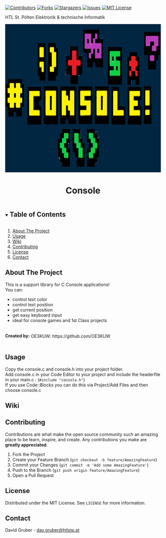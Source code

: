
[![Contributors][contributors-shield]][contributors-url]
[![Forks][forks-shield]][forks-url]
[![Stargazers][stars-shield]][stars-url]
[![Issues][issues-shield]][issues-url]
[![MIT License][license-shield]][license-url]


HTL St. Pölten   Elektronik & technische Informatik
<p align="center">
  <a href="https://github.com/github_username/repo_name">
    <img src="Graphics/Console.png" alt="Logo" width="1500" height="480">
  </a>
<br />
  
 <h1 align="center">Console</h1>
 
<!-- TABLE OF CONTENTS -->
<details open="open">
  <summary><h2 style="display: inline-block">Table of Contents</h2></summary>
  <ol>
    <li>
      <a href="#about-the-project">About The Project</a>
    <li><a href="#usage">Usage</a></li>
    <li><a href="#Wiki">Wiki</a></li>
    <li><a href="#contributing">Contributing</a></li>
    <li><a href="#license">License</a></li>
    <li><a href="#contact">Contact</a></li>
  </ol>
</details>



<!-- ABOUT THE PROJECT -->
## About The Project

This is a support library for C Console applications! 
<br /> You can:
* control text color
* control text position
* get current position
* get easy keyboard input
* ideal for console games and 1st Class projects

<h4 style="display: inline-block">Created by:</h4>
OE3KUW: https://github.com/OE3KUW



## Usage

Copy the console.c and console.h into your project folder. <br />Add console.c in your Code Editor to your project and include the headerfile in your main.c : (`#include "console.h"`)
<br />
If you use Code::Blocks you can do this via Project/Add Files and then choose console.c

## Wiki

<!-- CONTRIBUTING -->
## Contributing

Contributions are what make the open source community such an amazing place to be learn, inspire, and create. Any contributions you make are **greatly appreciated**.

1. Fork the Project
2. Create your Feature Branch (`git checkout -b feature/AmazingFeature`)
3. Commit your Changes (`git commit -m 'Add some AmazingFeature'`)
4. Push to the Branch (`git push origin feature/AmazingFeature`)
5. Open a Pull Request

<!-- LICENSE -->
## License

Distributed under the MIT License. See `LICENSE` for more information.



<!-- CONTACT -->
## Contact

David Gruber - dav.gruber@htlstp.at









<!-- MARKDOWN LINKS & IMAGES -->
<!-- https://www.markdownguide.org/basic-syntax/#reference-style-links -->
[contributors-shield]: https://img.shields.io/github/contributors/codingmiracle/Console.svg?style=for-the-badge
[contributors-url]: https://github.com/codingmiracle/Console/graphs/contributors
[forks-shield]: https://img.shields.io/github/forks/codingmiracle/Console.svg?style=for-the-badge
[forks-url]: https://github.com/codingmiracle/Console/network/members
[stars-shield]: https://img.shields.io/github/stars/codingmiracle/Console.svg?style=for-the-badge
[stars-url]: https://github.com/codingmiracle/Console/stargazers
[issues-shield]: https://img.shields.io/github/issues/codingmiracle/Console.svg?style=for-the-badge
[issues-url]: https://github.com/codingmiracle/Console/issues
[license-shield]: https://img.shields.io/github/license/codingmiracle/Console.svg?style=for-the-badge
[license-url]: https://github.com/codingmiracle/Console/LICENSE.txt
